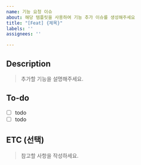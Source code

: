 ```yaml
---
name: 기능 요청 이슈
about: 해당 템플릿을 사용하여 기능 추가 이슈를 생성해주세요
title: "[Feat] {제목}"
labels: ''
assignees: ''

---
```


## Description

> 추가할 기능을 설명해주세요.

## To-do

- [ ] todo
- [ ] todo

## ETC (선택)

> 참고할 사항을 작성하세요.
